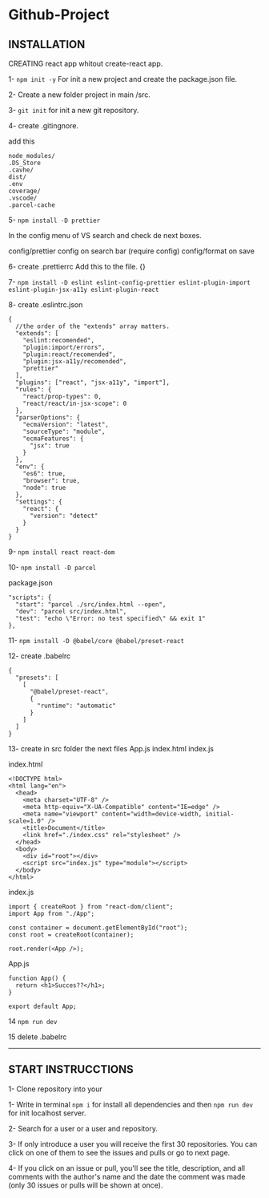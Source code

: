 # Github-Project

## INSTALLATION

CREATING react app whitout create-react app.

1- `npm init -y`
For init a new project and create the package.json file.

2- Create a new folder project in main /src.

3- `git init` for init a new git repository.

4- create .gitingnore.

add this
```
node_modules/
.DS_Store
.cavhe/
dist/
.env
coverage/
.vscode/
.parcel-cache
```
5- `npm install -D prettier`

In the config menu of VS search and check de next boxes.

config/prettier config on search bar (require config)
config/format on save

6- create .prettierrc
Add this to the file.
{}

7- `npm install -D eslint eslint-config-prettier eslint-plugin-import eslint-plugin-jsx-a11y eslint-plugin-react`

8- create .eslintrc.json
```
{
  //the order of the "extends" array matters.
  "extends": [
    "eslint:recomended",
    "plugin:import/errors",
    "plugin:react/recomended",
    "plugin:jsx-a11y/recomended",
    "prettier"
  ],
  "plugins": ["react", "jsx-a11y", "import"],
  "rules": {
    "react/prop-types": 0,
    "react/react/in-jsx-scope": 0
  },
  "parserOptions": {
    "ecmaVersion": "latest",
    "sourceType": "module",
    "ecmaFeatures": {
      "jsx": true
    }
  },
  "env": {
    "es6": true,
    "browser": true,
    "node": true
  },
  "settings": {
    "react": {
      "version": "detect"
    }
  }
}
```

9- `npm install react react-dom`

10- `npm install -D parcel`

package.json
```
"scripts": {
  "start": "parcel ./src/index.html --open",
  "dev": "parcel src/index.html",
  "test": "echo \"Error: no test specified\" && exit 1"
},
```

11- `npm install -D @babel/core @babel/preset-react`

12- create .babelrc
```
{
  "presets": [
    [
      "@babel/preset-react",
      {
        "runtime": "automatic"
      }
    ]
  ]
}
```

13- create in src folder the next files App.js index.html index.js


index.html
```
<!DOCTYPE html>
<html lang="en">
  <head>
    <meta charset="UTF-8" />
    <meta http-equiv="X-UA-Compatible" content="IE=edge" />
    <meta name="viewport" content="width=device-width, initial-scale=1.0" />
    <title>Document</title>
    <link href="./index.css" rel="stylesheet" />
  </head>
  <body>
    <div id="root"></div>
    <script src="index.js" type="module"></script>
  </body>
</html>
```

index.js
```
import { createRoot } from "react-dom/client";
import App from "./App";

const container = document.getElementById("root");
const root = createRoot(container);

root.render(<App />);
```

App.js
```
function App() {
  return <h1>Succes??</h1>;
}

export default App;
```

14 `npm run dev`

15 delete .babelrc

---

## START INSTRUCCTIONS
1- Clone repository into your 

1- Write in terminal `npm i` for install all dependencies and then `npm run dev` for init localhost server.

2- Search for a user or a user and repository.

3- If only introduce a user you will receive the first 30 repositories. You can click on one of them to see the issues and pulls or go to next page.

4- If you click on an issue or pull, you'll see the title, description, and all comments with the author's name and the date the comment was made (only 30 issues or pulls will be shown at once).
